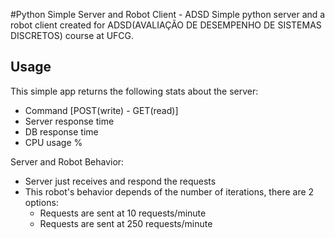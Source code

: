 #Python Simple Server and Robot Client - ADSD
Simple python server and a robot client created for ADSD(AVALIAÇÃO DE DESEMPENHO DE SISTEMAS DISCRETOS) course at UFCG.

## Usage

This simple app returns the following stats about the server:
 - Command [POST(write) - GET(read)]
 - Server response time
 - DB response time
 - CPU usage %

Server and Robot Behavior:
 - Server just receives and respond the requests
 - This robot's behavior depends of the number of iterations, there are 2 options:
     - Requests are sent at 10 requests/minute
     - Requests are sent at 250 requests/minute
